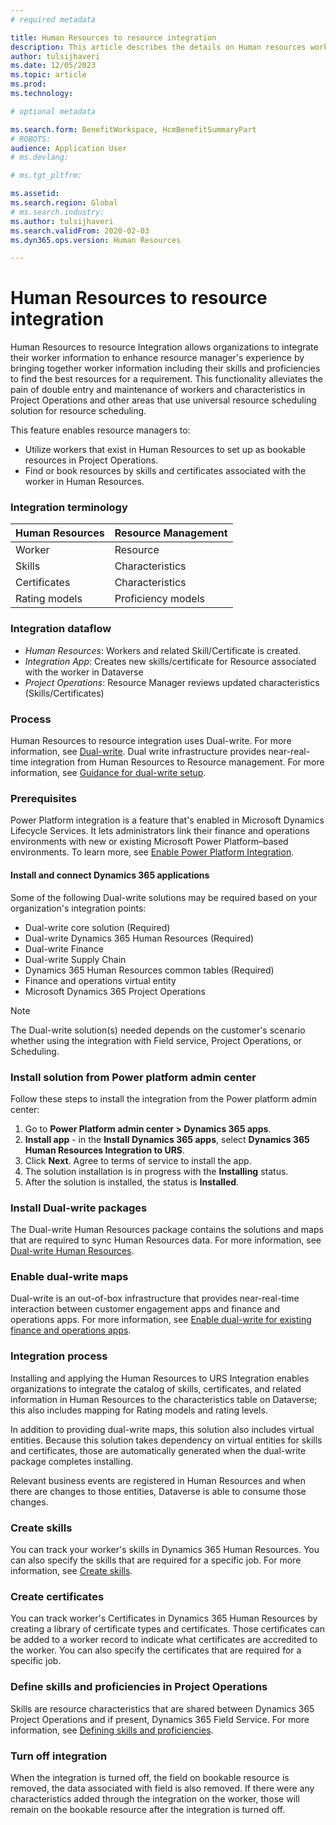```yaml
---
# required metadata

title: Human Resources to resource integration
description: This article describes the details on Human resources workers to bookable resource integration. 
author: tulsijhaveri
ms.date: 12/05/2023
ms.topic: article
ms.prod: 
ms.technology: 

# optional metadata

ms.search.form: BenefitWorkspace, HcmBenefitSummaryPart
# ROBOTS: 
audience: Application User
# ms.devlang: 

# ms.tgt_pltfrm: 

ms.assetid: 
ms.search.region: Global
# ms.search.industry: 
ms.author: tulsijhaveri
ms.search.validFrom: 2020-02-03
ms.dyn365.ops.version: Human Resources

---
```



# Human Resources to resource integration

Human Resources to resource Integration allows organizations to integrate their worker information to enhance resource manager's experience by bringing together worker information including their skills and proficiencies to find the best resources for a requirement. This functionality alleviates the pain of double entry and maintenance of workers and characteristics in Project Operations and other areas that use universal resource scheduling solution for resource scheduling.

This feature enables resource managers to:

- Utilize workers that exist in Human Resources to set up as bookable resources in Project Operations.
- Find or book resources by skills and certificates associated with the worker in Human Resources.

### Integration terminology

| Human Resources | Resource Management |
| --- | --- |
| Worker | Resource |
| Skills | Characteristics |
| Certificates | Characteristics |
| Rating models | Proficiency models |

### Integration dataflow


- _Human Resources_: Workers and related Skill/Certificate is created.
- _Integration App_: Creates new skills/certificate for Resource associated with the worker in Dataverse
- _Project Operations_: Resource Manager reviews updated characteristics (Skills/Certificates)


### Process

Human Resources to resource integration uses Dual-write. For more information, see [Dual-write](../fin-ops-core/dev-itpro/data-entities/dual-write/dual-write-overview.md). Dual write infrastructure provides near-real-time integration from Human Resources to Resource management. For more information, see [Guidance for dual-write setup](../fin-ops-core/dev-itpro/data-entities/dual-write/connection-setup.md).

### Prerequisites

Power Platform integration is a feature that's enabled in Microsoft Dynamics Lifecycle Services. It lets administrators link their finance and operations environments with new or existing Microsoft Power Platform–based environments. To learn more, see [Enable Power Platform Integration](../fin-ops-core/dev-itpro/power-platform/enable-power-platform-integration.md).

#### Install and connect Dynamics 365 applications
Some of the following Dual-write solutions may be required based on your organization's integration points:

- Dual-write core solution (Required)
- Dual-write Dynamics 365 Human Resources (Required)
- Dual-write Finance
- Dual-write Supply Chain 
- Dynamics 365 Human Resources common tables (Required)
- Finance and operations virtual entity
- Microsoft Dynamics 365 Project Operations

> [!NOTE]
> The Dual-write solution(s) needed depends on the customer's scenario whether using the integration with Field service, Project Operations, or Scheduling.

### Install solution from Power platform admin center 

Follow these steps to install the integration from the Power platform admin center:
1. Go to **Power Platform admin center \> Dynamics 365 apps**.
2. **Install app** - in the **Install Dynamics 365 apps**, select **Dynamics 365 Human Resources Integration to URS**.
3. Click **Next**. Agree to terms of service to install the app.
4. The solution installation is in progress with the **Installing** status.
5. After the solution is installed, the status is **Installed**.

### Install Dual-write packages

The Dual-write Human Resources package contains the solutions and maps that are required to sync Human Resources data. For more information, see [Dual-write Human Resources](../fin-ops-core/dev-itpro/data-entities/dual-write/separated-solutions.md#dual-write-human-resources).

### Enable dual-write maps

Dual-write is an out-of-box infrastructure that provides near-real-time interaction between customer engagement apps and finance and operations apps. For more information, see [Enable dual-write for existing finance and operations apps](../fin-ops-core/dev-itpro/data-entities/dual-write/enable-dual-write.md).

### Integration process

Installing and applying the Human Resources to URS Integration enables organizations to integrate the catalog of skills, certificates, and related information in Human Resources to the characteristics table on Dataverse; this also includes mapping for Rating models and rating levels.

In addition to providing dual-write maps, this solution also includes virtual entities. Because this solution takes dependency on virtual entities for skills and certificates, those are automatically generated when the dual-write package completes installing.

Relevant business events are registered in Human Resources and when there are changes to those entities, Dataverse is able to consume those changes.

### Create skills 

You can track your worker's skills in Dynamics 365 Human Resources. You can also specify the skills that are required for a specific job. For more information, see [Create skills](hr-develop-skills.md).

### Create certificates 

You can track worker's Certificates in Dynamics 365 Human Resources by creating a library of certificate types and certificates. Those certificates can be added to a worker record to indicate what certificates are accredited to the worker. You can also specify the certificates that are required for a specific job.

### Define skills and proficiencies in Project Operations

Skills are resource characteristics that are shared between Dynamics 365 Project Operations and if present, Dynamics 365 Field Service. For more information, see [Defining skills and proficiencies](../../project-operations/resource-management/define-skills-proficiencies.md).

### Turn off integration

When the integration is turned off, the field on bookable resource is removed, the data associated with field is also removed. If there were any characteristics added through the integration on the worker, those will remain on the bookable resource after the integration is turned off.

